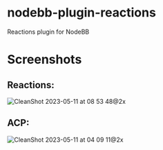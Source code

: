 # nodebb-plugin-reactions
Reactions plugin for NodeBB

# Screenshots

## Reactions:
![CleanShot 2023-05-11 at 08 53 48@2x](https://github.com/ShlomoCode/nodebb-plugin-reactions/assets/78599753/613cb49e-994a-4869-a721-c1eeb00959ff)


## ACP:
![CleanShot 2023-05-11 at 04 09 11@2x](https://github.com/ShlomoCode/nodebb-plugin-reactions/assets/78599753/f4a4e5cb-f060-4415-a337-222a157a6e59)


